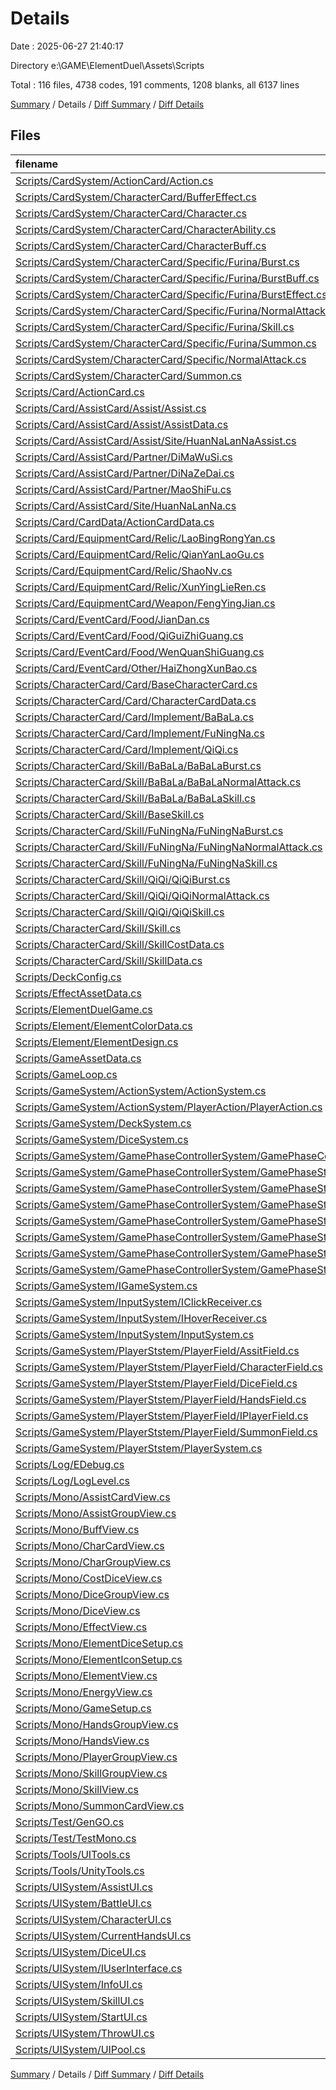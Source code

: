 # Details

Date : 2025-06-27 21:40:17

Directory e:\\GAME\\ElementDuel\\Assets\\Scripts

Total : 116 files,  4738 codes, 191 comments, 1208 blanks, all 6137 lines

[Summary](results.md) / Details / [Diff Summary](diff.md) / [Diff Details](diff-details.md)

## Files
| filename | language | code | comment | blank | total |
| :--- | :--- | ---: | ---: | ---: | ---: |
| [Scripts/CardSystem/ActionCard/Action.cs](/Scripts/CardSystem/ActionCard/Action.cs) | C# | 88 | 6 | 45 | 139 |
| [Scripts/CardSystem/CharacterCard/BufferEffect.cs](/Scripts/CardSystem/CharacterCard/BufferEffect.cs) | C# | 34 | 8 | 13 | 55 |
| [Scripts/CardSystem/CharacterCard/Character.cs](/Scripts/CardSystem/CharacterCard/Character.cs) | C# | 117 | 0 | 45 | 162 |
| [Scripts/CardSystem/CharacterCard/CharacterAbility.cs](/Scripts/CardSystem/CharacterCard/CharacterAbility.cs) | C# | 138 | 2 | 48 | 188 |
| [Scripts/CardSystem/CharacterCard/CharacterBuff.cs](/Scripts/CardSystem/CharacterCard/CharacterBuff.cs) | C# | 87 | 1 | 28 | 116 |
| [Scripts/CardSystem/CharacterCard/Specific/Furina/Burst.cs](/Scripts/CardSystem/CharacterCard/Specific/Furina/Burst.cs) | C# | 19 | 4 | 5 | 28 |
| [Scripts/CardSystem/CharacterCard/Specific/Furina/BurstBuff.cs](/Scripts/CardSystem/CharacterCard/Specific/Furina/BurstBuff.cs) | C# | 27 | 0 | 5 | 32 |
| [Scripts/CardSystem/CharacterCard/Specific/Furina/BurstEffect.cs](/Scripts/CardSystem/CharacterCard/Specific/Furina/BurstEffect.cs) | C# | 15 | 0 | 2 | 17 |
| [Scripts/CardSystem/CharacterCard/Specific/Furina/NormalAttack.cs](/Scripts/CardSystem/CharacterCard/Specific/Furina/NormalAttack.cs) | C# | 19 | 2 | 3 | 24 |
| [Scripts/CardSystem/CharacterCard/Specific/Furina/Skill.cs](/Scripts/CardSystem/CharacterCard/Specific/Furina/Skill.cs) | C# | 11 | 0 | 1 | 12 |
| [Scripts/CardSystem/CharacterCard/Specific/Furina/Summon.cs](/Scripts/CardSystem/CharacterCard/Specific/Furina/Summon.cs) | C# | 36 | 4 | 10 | 50 |
| [Scripts/CardSystem/CharacterCard/Specific/NormalAttack.cs](/Scripts/CardSystem/CharacterCard/Specific/NormalAttack.cs) | C# | 9 | 0 | 1 | 10 |
| [Scripts/CardSystem/CharacterCard/Summon.cs](/Scripts/CardSystem/CharacterCard/Summon.cs) | C# | 92 | 0 | 37 | 129 |
| [Scripts/Card/ActionCard.cs](/Scripts/Card/ActionCard.cs) | C# | 6 | 0 | 2 | 8 |
| [Scripts/Card/AssistCard/Assist/Assist.cs](/Scripts/Card/AssistCard/Assist/Assist.cs) | C# | 7 | 6 | 4 | 17 |
| [Scripts/Card/AssistCard/Assist/AssistData.cs](/Scripts/Card/AssistCard/Assist/AssistData.cs) | C# | 7 | 0 | 2 | 9 |
| [Scripts/Card/AssistCard/Assist/Site/HuanNaLanNaAssist.cs](/Scripts/Card/AssistCard/Assist/Site/HuanNaLanNaAssist.cs) | C# | 13 | 2 | 7 | 22 |
| [Scripts/Card/AssistCard/Partner/DiMaWuSi.cs](/Scripts/Card/AssistCard/Partner/DiMaWuSi.cs) | C# | 8 | 0 | 2 | 10 |
| [Scripts/Card/AssistCard/Partner/DiNaZeDai.cs](/Scripts/Card/AssistCard/Partner/DiNaZeDai.cs) | C# | 9 | 0 | 2 | 11 |
| [Scripts/Card/AssistCard/Partner/MaoShiFu.cs](/Scripts/Card/AssistCard/Partner/MaoShiFu.cs) | C# | 8 | 0 | 2 | 10 |
| [Scripts/Card/AssistCard/Site/HuanNaLanNa.cs](/Scripts/Card/AssistCard/Site/HuanNaLanNa.cs) | C# | 8 | 2 | 6 | 16 |
| [Scripts/Card/CardData/ActionCardData.cs](/Scripts/Card/CardData/ActionCardData.cs) | C# | 30 | 0 | 5 | 35 |
| [Scripts/Card/EquipmentCard/Relic/LaoBingRongYan.cs](/Scripts/Card/EquipmentCard/Relic/LaoBingRongYan.cs) | C# | 9 | 0 | 2 | 11 |
| [Scripts/Card/EquipmentCard/Relic/QianYanLaoGu.cs](/Scripts/Card/EquipmentCard/Relic/QianYanLaoGu.cs) | C# | 9 | 0 | 2 | 11 |
| [Scripts/Card/EquipmentCard/Relic/ShaoNv.cs](/Scripts/Card/EquipmentCard/Relic/ShaoNv.cs) | C# | 9 | 0 | 2 | 11 |
| [Scripts/Card/EquipmentCard/Relic/XunYingLieRen.cs](/Scripts/Card/EquipmentCard/Relic/XunYingLieRen.cs) | C# | 9 | 0 | 2 | 11 |
| [Scripts/Card/EquipmentCard/Weapon/FengYingJian.cs](/Scripts/Card/EquipmentCard/Weapon/FengYingJian.cs) | C# | 9 | 0 | 2 | 11 |
| [Scripts/Card/EventCard/Food/JianDan.cs](/Scripts/Card/EventCard/Food/JianDan.cs) | C# | 9 | 0 | 2 | 11 |
| [Scripts/Card/EventCard/Food/QiGuiZhiGuang.cs](/Scripts/Card/EventCard/Food/QiGuiZhiGuang.cs) | C# | 9 | 0 | 2 | 11 |
| [Scripts/Card/EventCard/Food/WenQuanShiGuang.cs](/Scripts/Card/EventCard/Food/WenQuanShiGuang.cs) | C# | 9 | 0 | 2 | 11 |
| [Scripts/Card/EventCard/Other/HaiZhongXunBao.cs](/Scripts/Card/EventCard/Other/HaiZhongXunBao.cs) | C# | 9 | 0 | 2 | 11 |
| [Scripts/CharacterCard/Card/BaseCharacterCard.cs](/Scripts/CharacterCard/Card/BaseCharacterCard.cs) | C# | 62 | 0 | 15 | 77 |
| [Scripts/CharacterCard/Card/CharacterCardData.cs](/Scripts/CharacterCard/Card/CharacterCardData.cs) | C# | 21 | 0 | 4 | 25 |
| [Scripts/CharacterCard/Card/Implement/BaBaLa.cs](/Scripts/CharacterCard/Card/Implement/BaBaLa.cs) | C# | 25 | 1 | 11 | 37 |
| [Scripts/CharacterCard/Card/Implement/FuNingNa.cs](/Scripts/CharacterCard/Card/Implement/FuNingNa.cs) | C# | 25 | 1 | 11 | 37 |
| [Scripts/CharacterCard/Card/Implement/QiQi.cs](/Scripts/CharacterCard/Card/Implement/QiQi.cs) | C# | 25 | 1 | 11 | 37 |
| [Scripts/CharacterCard/Skill/BaBaLa/BaBaLaBurst.cs](/Scripts/CharacterCard/Skill/BaBaLa/BaBaLaBurst.cs) | C# | 9 | 0 | 2 | 11 |
| [Scripts/CharacterCard/Skill/BaBaLa/BaBaLaNormalAttack.cs](/Scripts/CharacterCard/Skill/BaBaLa/BaBaLaNormalAttack.cs) | C# | 9 | 0 | 2 | 11 |
| [Scripts/CharacterCard/Skill/BaBaLa/BaBaLaSkill.cs](/Scripts/CharacterCard/Skill/BaBaLa/BaBaLaSkill.cs) | C# | 9 | 0 | 2 | 11 |
| [Scripts/CharacterCard/Skill/BaseSkill.cs](/Scripts/CharacterCard/Skill/BaseSkill.cs) | C# | 5 | 0 | 2 | 7 |
| [Scripts/CharacterCard/Skill/FuNingNa/FuNingNaBurst.cs](/Scripts/CharacterCard/Skill/FuNingNa/FuNingNaBurst.cs) | C# | 9 | 0 | 2 | 11 |
| [Scripts/CharacterCard/Skill/FuNingNa/FuNingNaNormalAttack.cs](/Scripts/CharacterCard/Skill/FuNingNa/FuNingNaNormalAttack.cs) | C# | 9 | 0 | 2 | 11 |
| [Scripts/CharacterCard/Skill/FuNingNa/FuNingNaSkill.cs](/Scripts/CharacterCard/Skill/FuNingNa/FuNingNaSkill.cs) | C# | 9 | 0 | 2 | 11 |
| [Scripts/CharacterCard/Skill/QiQi/QiQiBurst.cs](/Scripts/CharacterCard/Skill/QiQi/QiQiBurst.cs) | C# | 9 | 0 | 2 | 11 |
| [Scripts/CharacterCard/Skill/QiQi/QiQiNormalAttack.cs](/Scripts/CharacterCard/Skill/QiQi/QiQiNormalAttack.cs) | C# | 9 | 0 | 2 | 11 |
| [Scripts/CharacterCard/Skill/QiQi/QiQiSkill.cs](/Scripts/CharacterCard/Skill/QiQi/QiQiSkill.cs) | C# | 9 | 0 | 2 | 11 |
| [Scripts/CharacterCard/Skill/Skill.cs](/Scripts/CharacterCard/Skill/Skill.cs) | C# | 6 | 0 | 3 | 9 |
| [Scripts/CharacterCard/Skill/SkillCostData.cs](/Scripts/CharacterCard/Skill/SkillCostData.cs) | C# | 25 | 2 | 3 | 30 |
| [Scripts/CharacterCard/Skill/SkillData.cs](/Scripts/CharacterCard/Skill/SkillData.cs) | C# | 10 | 0 | 2 | 12 |
| [Scripts/DeckConfig.cs](/Scripts/DeckConfig.cs) | C# | 10 | 0 | 3 | 13 |
| [Scripts/EffectAssetData.cs](/Scripts/EffectAssetData.cs) | C# | 6 | 0 | 2 | 8 |
| [Scripts/ElementDuelGame.cs](/Scripts/ElementDuelGame.cs) | C# | 281 | 9 | 80 | 370 |
| [Scripts/Element/ElementColorData.cs](/Scripts/Element/ElementColorData.cs) | C# | 40 | 0 | 2 | 42 |
| [Scripts/Element/ElementDesign.cs](/Scripts/Element/ElementDesign.cs) | C# | 55 | 3 | 12 | 70 |
| [Scripts/GameAssetData.cs](/Scripts/GameAssetData.cs) | C# | 9 | 0 | 2 | 11 |
| [Scripts/GameLoop.cs](/Scripts/GameLoop.cs) | C# | 24 | 2 | 3 | 29 |
| [Scripts/GameSystem/ActionSystem/ActionSystem.cs](/Scripts/GameSystem/ActionSystem/ActionSystem.cs) | C# | 27 | 0 | 9 | 36 |
| [Scripts/GameSystem/ActionSystem/PlayerAction/PlayerAction.cs](/Scripts/GameSystem/ActionSystem/PlayerAction/PlayerAction.cs) | C# | 60 | 0 | 11 | 71 |
| [Scripts/GameSystem/DeckSystem.cs](/Scripts/GameSystem/DeckSystem.cs) | C# | 66 | 22 | 20 | 108 |
| [Scripts/GameSystem/DiceSystem.cs](/Scripts/GameSystem/DiceSystem.cs) | C# | 281 | 15 | 66 | 362 |
| [Scripts/GameSystem/GamePhaseControllerSystem/GamePhaseControllerSystem.cs](/Scripts/GameSystem/GamePhaseControllerSystem/GamePhaseControllerSystem.cs) | C# | 59 | 0 | 12 | 71 |
| [Scripts/GameSystem/GamePhaseControllerSystem/GamePhaseState/ActionPhaseState.cs](/Scripts/GameSystem/GamePhaseControllerSystem/GamePhaseState/ActionPhaseState.cs) | C# | 77 | 0 | 13 | 90 |
| [Scripts/GameSystem/GamePhaseControllerSystem/GamePhaseState/EndPhaseState.cs](/Scripts/GameSystem/GamePhaseControllerSystem/GamePhaseState/EndPhaseState.cs) | C# | 44 | 0 | 7 | 51 |
| [Scripts/GameSystem/GamePhaseControllerSystem/GamePhaseState/GameEndState.cs](/Scripts/GameSystem/GamePhaseControllerSystem/GamePhaseState/GameEndState.cs) | C# | 28 | 0 | 5 | 33 |
| [Scripts/GameSystem/GamePhaseControllerSystem/GamePhaseState/GamePhaseEnum.cs](/Scripts/GameSystem/GamePhaseControllerSystem/GamePhaseState/GamePhaseEnum.cs) | C# | 16 | 0 | 2 | 18 |
| [Scripts/GameSystem/GamePhaseControllerSystem/GamePhaseState/GamePhaseState.cs](/Scripts/GameSystem/GamePhaseControllerSystem/GamePhaseState/GamePhaseState.cs) | C# | 37 | 0 | 5 | 42 |
| [Scripts/GameSystem/GamePhaseControllerSystem/GamePhaseState/GameStartState.cs](/Scripts/GameSystem/GamePhaseControllerSystem/GamePhaseState/GameStartState.cs) | C# | 190 | 0 | 33 | 223 |
| [Scripts/GameSystem/GamePhaseControllerSystem/GamePhaseState/ThrowingPhaseState.cs](/Scripts/GameSystem/GamePhaseControllerSystem/GamePhaseState/ThrowingPhaseState.cs) | C# | 40 | 0 | 11 | 51 |
| [Scripts/GameSystem/IGameSystem.cs](/Scripts/GameSystem/IGameSystem.cs) | C# | 19 | 0 | 5 | 24 |
| [Scripts/GameSystem/InputSystem/IClickReceiver.cs](/Scripts/GameSystem/InputSystem/IClickReceiver.cs) | C# | 7 | 0 | 0 | 7 |
| [Scripts/GameSystem/InputSystem/IHoverReceiver.cs](/Scripts/GameSystem/InputSystem/IHoverReceiver.cs) | C# | 8 | 0 | 0 | 8 |
| [Scripts/GameSystem/InputSystem/InputSystem.cs](/Scripts/GameSystem/InputSystem/InputSystem.cs) | C# | 75 | 1 | 24 | 100 |
| [Scripts/GameSystem/PlayerStstem/PlayerField/AssitField.cs](/Scripts/GameSystem/PlayerStstem/PlayerField/AssitField.cs) | C# | 15 | 0 | 8 | 23 |
| [Scripts/GameSystem/PlayerStstem/PlayerField/CharacterField.cs](/Scripts/GameSystem/PlayerStstem/PlayerField/CharacterField.cs) | C# | 26 | 0 | 13 | 39 |
| [Scripts/GameSystem/PlayerStstem/PlayerField/DiceField.cs](/Scripts/GameSystem/PlayerStstem/PlayerField/DiceField.cs) | C# | 19 | 0 | 8 | 27 |
| [Scripts/GameSystem/PlayerStstem/PlayerField/HandsField.cs](/Scripts/GameSystem/PlayerStstem/PlayerField/HandsField.cs) | C# | 19 | 0 | 7 | 26 |
| [Scripts/GameSystem/PlayerStstem/PlayerField/IPlayerField.cs](/Scripts/GameSystem/PlayerStstem/PlayerField/IPlayerField.cs) | C# | 11 | 0 | 5 | 16 |
| [Scripts/GameSystem/PlayerStstem/PlayerField/SummonField.cs](/Scripts/GameSystem/PlayerStstem/PlayerField/SummonField.cs) | C# | 15 | 0 | 8 | 23 |
| [Scripts/GameSystem/PlayerStstem/PlayerSystem.cs](/Scripts/GameSystem/PlayerStstem/PlayerSystem.cs) | C# | 107 | 6 | 23 | 136 |
| [Scripts/Log/EDebug.cs](/Scripts/Log/EDebug.cs) | C# | 39 | 6 | 8 | 53 |
| [Scripts/Log/LogLevel.cs](/Scripts/Log/LogLevel.cs) | C# | 11 | 0 | 2 | 13 |
| [Scripts/Mono/AssistCardView.cs](/Scripts/Mono/AssistCardView.cs) | C# | 31 | 9 | 14 | 54 |
| [Scripts/Mono/AssistGroupView.cs](/Scripts/Mono/AssistGroupView.cs) | C# | 3 | 0 | 3 | 6 |
| [Scripts/Mono/BuffView.cs](/Scripts/Mono/BuffView.cs) | C# | 29 | 6 | 7 | 42 |
| [Scripts/Mono/CharCardView.cs](/Scripts/Mono/CharCardView.cs) | C# | 177 | 21 | 57 | 255 |
| [Scripts/Mono/CharGroupView.cs](/Scripts/Mono/CharGroupView.cs) | C# | 85 | 0 | 16 | 101 |
| [Scripts/Mono/CostDiceView.cs](/Scripts/Mono/CostDiceView.cs) | C# | 76 | 2 | 12 | 90 |
| [Scripts/Mono/DiceGroupView.cs](/Scripts/Mono/DiceGroupView.cs) | C# | 33 | 0 | 6 | 39 |
| [Scripts/Mono/DiceView.cs](/Scripts/Mono/DiceView.cs) | C# | 91 | 4 | 16 | 111 |
| [Scripts/Mono/EffectView.cs](/Scripts/Mono/EffectView.cs) | C# | 88 | 2 | 12 | 102 |
| [Scripts/Mono/ElementDiceSetup.cs](/Scripts/Mono/ElementDiceSetup.cs) | C# | 44 | 2 | 4 | 50 |
| [Scripts/Mono/ElementIconSetup.cs](/Scripts/Mono/ElementIconSetup.cs) | C# | 78 | 2 | 7 | 87 |
| [Scripts/Mono/ElementView.cs](/Scripts/Mono/ElementView.cs) | C# | 55 | 2 | 8 | 65 |
| [Scripts/Mono/EnergyView.cs](/Scripts/Mono/EnergyView.cs) | C# | 40 | 2 | 11 | 53 |
| [Scripts/Mono/GameSetup.cs](/Scripts/Mono/GameSetup.cs) | C# | 17 | 0 | 2 | 19 |
| [Scripts/Mono/HandsGroupView.cs](/Scripts/Mono/HandsGroupView.cs) | C# | 90 | 2 | 23 | 115 |
| [Scripts/Mono/HandsView.cs](/Scripts/Mono/HandsView.cs) | C# | 112 | 5 | 28 | 145 |
| [Scripts/Mono/PlayerGroupView.cs](/Scripts/Mono/PlayerGroupView.cs) | C# | 35 | 0 | 13 | 48 |
| [Scripts/Mono/SkillGroupView.cs](/Scripts/Mono/SkillGroupView.cs) | C# | 35 | 0 | 8 | 43 |
| [Scripts/Mono/SkillView.cs](/Scripts/Mono/SkillView.cs) | C# | 55 | 2 | 15 | 72 |
| [Scripts/Mono/SummonCardView.cs](/Scripts/Mono/SummonCardView.cs) | C# | 35 | 5 | 12 | 52 |
| [Scripts/Test/GenGO.cs](/Scripts/Test/GenGO.cs) | C# | 20 | 2 | 3 | 25 |
| [Scripts/Test/TestMono.cs](/Scripts/Test/TestMono.cs) | C# | 25 | 2 | 5 | 32 |
| [Scripts/Tools/UITools.cs](/Scripts/Tools/UITools.cs) | C# | 36 | 0 | 5 | 41 |
| [Scripts/Tools/UnityTools.cs](/Scripts/Tools/UnityTools.cs) | C# | 56 | 0 | 7 | 63 |
| [Scripts/UISystem/AssistUI.cs](/Scripts/UISystem/AssistUI.cs) | C# | 28 | 0 | 9 | 37 |
| [Scripts/UISystem/BattleUI.cs](/Scripts/UISystem/BattleUI.cs) | C# | 35 | 0 | 12 | 47 |
| [Scripts/UISystem/CharacterUI.cs](/Scripts/UISystem/CharacterUI.cs) | C# | 52 | 0 | 15 | 67 |
| [Scripts/UISystem/CurrentHandsUI.cs](/Scripts/UISystem/CurrentHandsUI.cs) | C# | 28 | 3 | 9 | 40 |
| [Scripts/UISystem/DiceUI.cs](/Scripts/UISystem/DiceUI.cs) | C# | 35 | 3 | 9 | 47 |
| [Scripts/UISystem/IUserInterface.cs](/Scripts/UISystem/IUserInterface.cs) | C# | 31 | 0 | 11 | 42 |
| [Scripts/UISystem/InfoUI.cs](/Scripts/UISystem/InfoUI.cs) | C# | 46 | 0 | 13 | 59 |
| [Scripts/UISystem/SkillUI.cs](/Scripts/UISystem/SkillUI.cs) | C# | 25 | 3 | 8 | 36 |
| [Scripts/UISystem/StartUI.cs](/Scripts/UISystem/StartUI.cs) | C# | 87 | 0 | 19 | 106 |
| [Scripts/UISystem/ThrowUI.cs](/Scripts/UISystem/ThrowUI.cs) | C# | 114 | 6 | 21 | 141 |
| [Scripts/UISystem/UIPool.cs](/Scripts/UISystem/UIPool.cs) | C# | 36 | 0 | 6 | 42 |

[Summary](results.md) / Details / [Diff Summary](diff.md) / [Diff Details](diff-details.md)